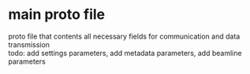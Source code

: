 # main proto file
proto file that contents all necessary fields for communication and data transmission\
todo: add settings parameters, add metadata parameters, add beamline parameters
